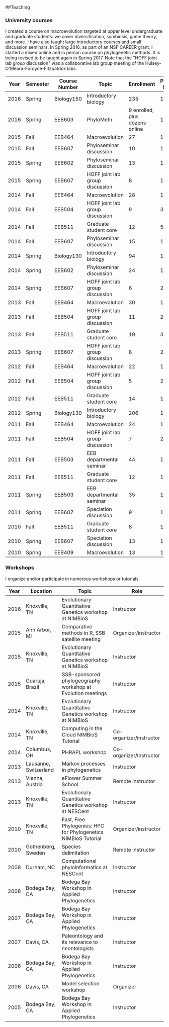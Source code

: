 

##Teaching

### University courses

I created a course on macroevolution targeted at upper level undergraduate and graduate students: we cover diversification, symbiosis, game theory, and more. I have also taught large introductory courses and small discussion seminars. In Spring 2016, as part of an NSF CAREER grant, I started a mixed online and in person course on phylogenetic methods. It is being revised to be taught again in Spring 2017. Note that the "HOFF joint lab group discussion" was a collaborative lab group meeting of the Hulsey-O'Meara-Fordyce-Fitzpatrick labs.

| Year | Semester | Course Number | Topic | Enrollment  | Percent Effort |
| ---- | ------- | ------- | ----- | -----------| ------ |
| 2016 | Spring | Biology150 | Introductory biology | 235 | 100 |
| 2016 | Spring | EEB603 | PhyloMeth | 9 enrolled, plus dozens online | 100 |
| 2015 | Fall | EEB464 | Macroevolution | 27 | 100 |
| 2015 | Fall | EEB607 | Phyloseminar discussion | 10 | 100 |
| 2015 | Spring | EEB602 | Phyloseminar discussion | 13 | 100 |
| 2015 | Spring | EEB607 | HOFF joint lab group discussion | 8 | 100 |
| 2014 | Fall | EEB464 | Macroevolution | 28 | 100 |
| 2014 | Fall | EEB504 | HOFF joint lab group discussion | 9 | 33 |
| 2014 | Fall | EEB511 | Graduate student core | 12 | 50 |
| 2014 | Fall | EEB607 | Phyloseminar discussion | 15 | 100 |
| 2014 | Spring | Biology130 | Introductory biology | 94 | 100 |
| 2014 | Spring | EEB602 | Phyloseminar discussion | 24 | 100 |
| 2014 | Spring | EEB607 | HOFF joint lab group discussion | 6 | 25 |
| 2013 | Fall | EEB464 | Macroevolution | 30 | 100 |
| 2013 | Fall | EEB504 | HOFF joint lab group discussion | 11 | 25 |
| 2013 | Fall | EEB511 | Graduate student core | 19 | 33 |
| 2013 | Spring | EEB607 | HOFF joint lab group discussion | 8 | 25 |
| 2012 | Fall | EEB464 | Macroevolution | 22 | 100 |
| 2012 | Fall | EEB504 | HOFF joint lab group discussion | 5 | 25 |
| 2012 | Fall | EEB511 | Graduate student core | 14 | 13 |
| 2012 | Spring | Biology130 | Introductory biology | 206 | 100 |
| 2011 | Fall | EEB464 | Macroevolution | 24 | 100 |
| 2011 | Fall | EEB504 | HOFF joint lab group discussion | 7 | 25 |
| 2011 | Fall | EEB503 | EEB departmental seminar | 44 | 100 |
| 2011 | Fall | EEB511 | Graduate student core | 12 | 13 |
| 2011 | Spring | EEB503 | EEB departmental seminar | 35 | 100 |
| 2011 | Spring | EEB607 | Speciation discussion | 9 | 100 |
| 2010 | Fall | EEB511 | Graduate student core | 8 | 13 |
| 2010 | Spring | EEB607 | Speciation discussion | 13 | 100 |
| 2010 | Spring | EEB409 | Macroevolution | 13 | 100 |

### Workshops

I organize and/or participate in numerous workshops or tutorials.

| Year | Location | Topic | Role |
| ---- | -------- | ----- | ---- |
| 2016 | Knoxville, TN | Evolutionary Quantitative Genetics workshop at NIMBioS | Instructor |
| 2015 | Ann Arbor, MI | Comparative methods in R, SSB satellite meeting | Organizer/instructor |
| 2015 | Knoxville, TN | Evolutionary Quantitative Genetics workshop at NIMBioS | Instructor |
| 2015 | Guaruja, Brazil | SSB-sponsored phylogeography workshop at Evolution meetings | Instructor |
| 2014 | Knoxville, TN | Evolutionary Quantitative Genetics workshop at NIMBioS | Instructor |
| 2014 | Knoxville, TN | Computing in the Cloud NIMBioS Tutorial | Co-organizer/instructor |
| 2014 | Columbus, OH | PHRAPL workshop | Co-organizer/Instructor |
| 2013 | Lausanne, Switzerland | Markov processes in phylogenetics | Instructor |
| 2013 | Vienna, Austria | eFlower Summer School | Remote instructor |
| 2013 | Knoxville, TN | Evolutionary Quantitative Genetics workshop at NESCent | Instructor |
| 2010 | Knoxville, TN | Fast, Free Phylogenies: HPC for Phylogenetics NIMBioS Tutorial  | Organizer/instructor |
| 2010 | Gothenberg, Sweden | Species delimitation | Remote instructor |
| 2008 | Durham, NC | Computational phyloinformatics at NESCent | Instructor |
| 2008 | Bodega Bay, CA | Bodega Bay Workshop in Applied Phylogenetics | Instructor |
| 2007 | Bodega Bay, CA |  Bodega Bay Workshop in Applied Phylogenetics | Instructor |
| 2007 | Davis, CA | Paleontology and its relevance to neontologists | Instructor |
| 2006 | Bodega Bay, CA | Bodega Bay Workshop in Applied Phylogenetics | Instructor |
| 2006 | Davis, CA | Model selection workshop | Organizer |
| 2005 | Bodega Bay, CA | Bodega Bay Workshop in Applied Phylogenetics | Instructor |
